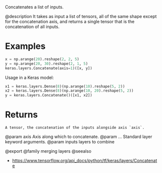 Concatenates a list of inputs.

@description
It takes as input a list of tensors, all of the same shape except
for the concatenation axis, and returns a single tensor that is the
concatenation of all inputs.

# Examples
```python
x = np.arange(20).reshape(2, 2, 5)
y = np.arange(20, 30).reshape(2, 1, 5)
keras.layers.Concatenate(axis=1)([x, y])
```

Usage in a Keras model:

```python
x1 = keras.layers.Dense(8)(np.arange(10).reshape(5, 2))
x2 = keras.layers.Dense(8)(np.arange(10, 20).reshape(5, 2))
y = keras.layers.Concatenate()([x1, x2])
```

# Returns
    A tensor, the concatenation of the inputs alongside axis `axis`.

@param axis Axis along which to concatenate.
@param ... Standard layer keyword arguments.
@param inputs layers to combine

@export
@family merging layers
@seealso
+ <https://www.tensorflow.org/api_docs/python/tf/keras/layers/Concatenate>
